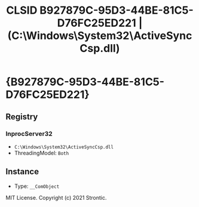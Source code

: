 ﻿---
title: "CLSID B927879C-95D3-44BE-81C5-D76FC25ED221 | (C:\\Windows\\System32\\ActiveSyncCsp.dll)"
excerpt: What is COM-Object CLSID B927879C-95D3-44BE-81C5-D76FC25ED221?
---

# {B927879C-95D3-44BE-81C5-D76FC25ED221}


## Registry


### InprocServer32

* `C:\Windows\System32\ActiveSyncCsp.dll`
* ThreadingModel: `Both`

## Instance

* Type: `__ComObject`

MIT License. Copyright (c) 2021 Strontic.


